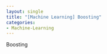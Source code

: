 ```yaml
---
layout: single
title: "[Machine Learning] Boosting"
categories:
- Machine-Learning
---
```



Boosting